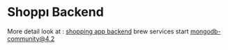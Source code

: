 # Shoppı Backend

More detail look at : [shopping app backend](https://medium.com/hardwareandro/groceries-shopping-app-node-js-28568be11511)
brew services start mongodb-community@4.2

